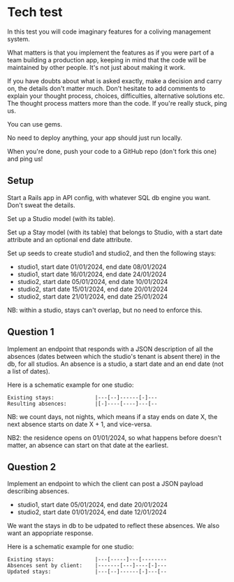 # Tech test

In this test you will code imaginary features for a coliving management system.

What matters is that you implement the features as if you were part of a team building a production app, keeping in mind that the code will be maintained by other people. It's not just about making it work.

If you have doubts about what is asked exactly, make a decision and carry on, the details don't matter much. Don't hesitate to add comments to explain your thought process, choices, difficulties, alternative solutions etc. The thought process matters more than the code. If you're really stuck, ping us.

You can use gems.

No need to deploy anything, your app should just run locally.

When you're done, push your code to a GitHub repo (don't fork this one) and ping us!

## Setup

Start a Rails app in API config, with whatever SQL db engine you want. Don't sweat the details.

Set up a Studio model (with its table).

Set up a Stay model (with its table) that belongs to Studio, with a start date attribute and an optional end date attribute.

Set up seeds to create studio1 and studio2, and then the following stays:

- studio1, start date 01/01/2024, end date 08/01/2024
- studio1, start date 16/01/2024, end date 24/01/2024
- studio2, start date 05/01/2024, end date 10/01/2024
- studio2, start date 15/01/2024, end date 20/01/2024
- studio2, start date 21/01/2024, end date 25/01/2024

NB: within a studio, stays can't overlap, but no need to enforce this.

## Question 1

Implement an endpoint that responds with a JSON description of all the absences (dates between which the studio's tenant is absent there) in the db, for all studios. An absence is a studio, a start date and an end date (not a list of dates).

Here is a schematic example for one studio:

```
Existing stays:             |---[--]------[-]---
Resulting absences:         |[-]----[----]---[--
```

NB: we count days, not nights, which means if a stay ends on date X, the next absence starts on date X + 1, and vice-versa.

NB2: the residence opens on 01/01/2024, so what happens before doesn't matter, an absence can start on that date at the earliest.

## Question 2

Implement an endpoint to which the client can post a JSON payload describing absences.

- studio1, start date 05/01/2024, end date 20/01/2024
- studio2, start date 01/01/2024, end date 12/01/2024

We want the stays in db to be udpated to reflect these absences. We also want an appopriate response.

Here is a schematic example for one studio:

```
Existing stays:             |---[-----]---[--------
Absences sent by client:    |-------[---]----[-]---
Updated stays:              |---[--]------[-]---[--
```
